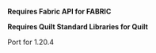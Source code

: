 **Requires Fabric API for FABRIC**

**Requires Quilt Standard Libraries for Quilt**

Port for 1.20.4
